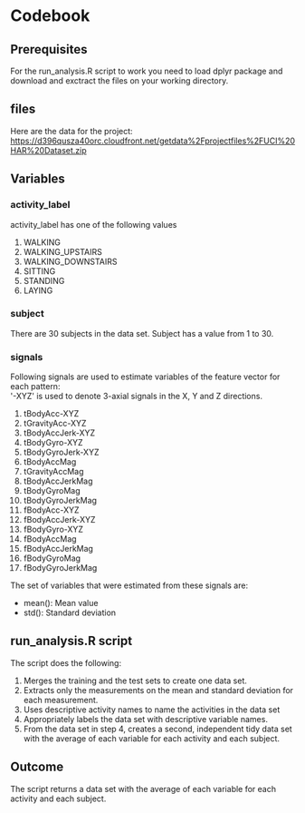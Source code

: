 # Codebook

## Prerequisites

For the run_analysis.R  script to work you need to load dplyr package and download and exctract the files on your working directory.

## files

Here are the data for the project: 
https://d396qusza40orc.cloudfront.net/getdata%2Fprojectfiles%2FUCI%20HAR%20Dataset.zip

## Variables

### activity_label
activity_label has one of the following values

1. WALKING
2. WALKING_UPSTAIRS
3. WALKING_DOWNSTAIRS
4. SITTING
5. STANDING
6. LAYING


### subject

There are 30 subjects in the data set. Subject has a value from 1 to 30. 

### signals

Following signals are used to estimate variables of the feature vector for each pattern:  
'-XYZ' is used to denote 3-axial signals in the X, Y and Z directions.

1. tBodyAcc-XYZ
2. tGravityAcc-XYZ
3. tBodyAccJerk-XYZ
4. tBodyGyro-XYZ
5. tBodyGyroJerk-XYZ
6. tBodyAccMag
7. tGravityAccMag
8. tBodyAccJerkMag
9. tBodyGyroMag
10. tBodyGyroJerkMag
11. fBodyAcc-XYZ
12. fBodyAccJerk-XYZ
13. fBodyGyro-XYZ
14. fBodyAccMag
15. fBodyAccJerkMag
16. fBodyGyroMag
17. fBodyGyroJerkMag

The set of variables that were estimated from these signals are: 
* mean(): Mean value
* std(): Standard deviation

## run_analysis.R script

The script  does the following:

1. Merges the training and the test sets to create one data set.
2. Extracts only the measurements on the mean and standard deviation for each measurement.
3. Uses descriptive activity names to name the activities in the data set
4. Appropriately labels the data set with descriptive variable names.
5. From the data set in step 4, creates a second, independent tidy data set with the average of each variable for each activity and each subject.

## Outcome

The script returns a data set with the average of each variable for each activity and each subject.
